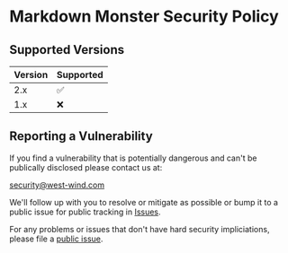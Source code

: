 # Markdown Monster Security Policy

## Supported Versions

| Version | Supported          |
| ------- | ------------------ |
| 2.x     | :white_check_mark: |
| 1.x     | :x:                |

## Reporting a Vulnerability
If you find a vulnerability that is potentially dangerous and can't be publically disclosed please contact us at:

security@west-wind.com

We'll follow up with you to resolve or mitigate as possible or bump it to a public issue for public tracking in [Issues](https://github.com/issues).

For any problems or issues that don't have hard security impliciations, please file a [public issue](https://github.com/issues).
